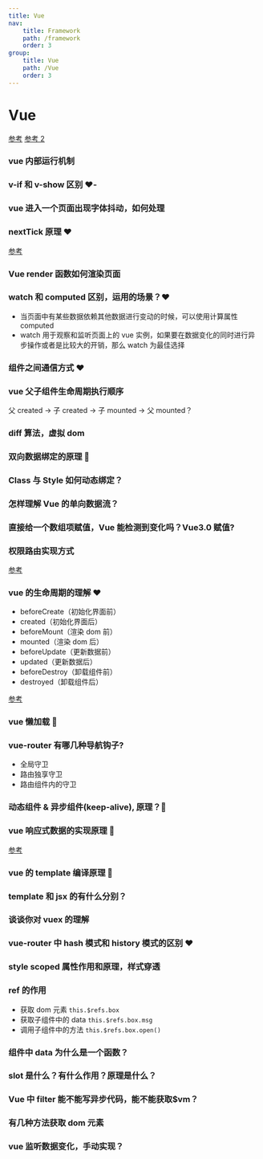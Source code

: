 ```yaml
---
title: Vue
nav:
    title: Framework
    path: /framework
    order: 3
group:
    title: Vue
    path: /Vue
    order: 3
---
```


# Vue

[参考](https://juejin.cn/post/6844903918753808398)
[参考 2](https://juejin.cn/post/6870737289736093710)

### vue 内部运行机制

### v-if 和 v-show 区别 ❤️-

### vue 进入一个页面出现字体抖动，如何处理

### nextTick 原理 ❤️

[参考](https://juejin.cn/post/6844903843197616136)

### Vue render 函数如何渲染页面

### watch 和 computed 区别，运用的场景？❤️

-   当页面中有某些数据依赖其他数据进行变动的时候，可以使用计算属性 computed
-   watch 用于观察和监听页面上的 vue 实例，如果要在数据变化的同时进行异步操作或者是比较大的开销，那么 watch 为最佳选择

### 组件之间通信方式 ❤️

### vue 父子组件生命周期执行顺序

父 created -> 子 created -> 子 mounted -> 父 mounted？

### diff 算法，虚拟 dom

### 双向数据绑定的原理 🧡

### Class 与 Style 如何动态绑定？

### 怎样理解 Vue 的单向数据流？

### 直接给一个数组项赋值，Vue 能检测到变化吗？Vue3.0 赋值?

### 权限路由实现方式

[参考](https://juejin.cn/post/6844903648057622536)

### vue 的生命周期的理解 ❤️

-   beforeCreate（初始化界面前）
-   created（初始化界面后）
-   beforeMount（渲染 dom 前）
-   mounted（渲染 dom 后）
-   beforeUpdate（更新数据前）
-   updated（更新数据后）
-   beforeDestroy（卸载组件前）
-   destroyed（卸载组件后）

[参考](https://juejin.cn/post/6844903780736040973)

### vue 懒加载 🧡

### vue-router 有哪几种导航钩子?

-   全局守卫
-   路由独享守卫
-   路由组件内的守卫

### 动态组件 & 异步组件(keep-alive), 原理？🧡

### vue 响应式数据的实现原理 🧡

[参考](https://juejin.cn/post/6844903760771153933)

### vue 的 template 编译原理 🧡

### template 和 jsx 的有什么分别？

### 谈谈你对 vuex 的理解

### vue-router 中 hash 模式和 history 模式的区别 ❤️

### style scoped 属性作用和原理，样式穿透

### ref 的作用

-   获取 dom 元素 `this.$refs.box`
-   获取子组件中的 data `this.$refs.box.msg`
-   调用子组件中的方法 `this.$refs.box.open()`

### 组件中 data 为什么是一个函数？

### slot 是什么？有什么作用？原理是什么？

### Vue 中 filter 能不能写异步代码，能不能获取\$vm？

### 有几种方法获取 dom 元素

### vue 监听数据变化，手动实现？

###
